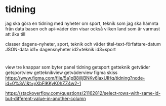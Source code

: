 # tidning
jag ska göra en tidning med nyheter om sport, teknik som jag ska hämnta från data basen och api-väder den visar också vilken land som är varmast att åka till

classer dagens-nyheter, sport, teknik och väder 
titel-text-författare-datum
JSON-data
id1= dagensnyheter id2=teknik id3=sport
#
#
view tre knappar som byter panel 
tidning 
getsport
getteknik
getväder
getsportview
getteknikview
getväderview
figma skiss https://www.figma.com/file/5a1pB8illjBNKv6IaxUIHq/tidning?node-id=0%3A1&t=yXbFIKKyK0hZZ4w2-1

https://stackoverflow.com/questions/21162812/select-rows-with-same-id-but-different-value-in-another-column